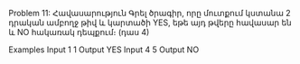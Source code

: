 Problem 11: Հավասարություն
Գրել ծրագիր, որը մուտքում կստանա 2 դրական ամբողջ թիվ և կարտածի YES, եթե այդ թվերը հավասար են և NO հակառակ դեպքում։ (դաս 4)

Examples
Input
1 1
Output
YES
Input
4 5
Output
NO
